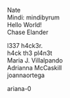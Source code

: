 Nate  
Mindi: mindibyrum  
Hello World!  
Chase Elander  


































l337 h4ck3r.  
h4ck th3 pl4n3t  
Maria J. Villalpando  
Adrianna McCaskill  
joannaortega


ariana-0
